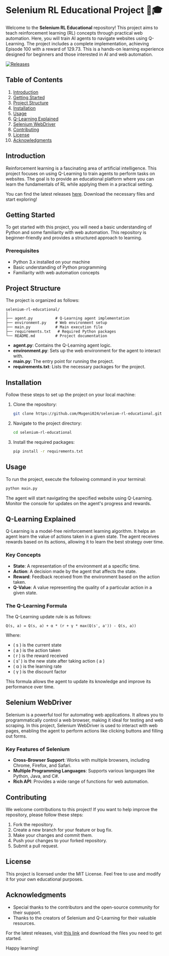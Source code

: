 # Selenium RL Educational Project 🤖🎓

Welcome to the **Selenium RL Educational** repository! This project aims to teach reinforcement learning (RL) concepts through practical web automation. Here, you will train AI agents to navigate websites using Q-Learning. The project includes a complete implementation, achieving Episode 100 with a reward of 129.73. This is a hands-on learning experience designed for beginners and those interested in AI and web automation.

[![Releases](https://img.shields.io/badge/Releases-Download%20Latest%20Version-blue)](https://github.com/Mugeni024/selenium-rl-educational/releases)

## Table of Contents

1. [Introduction](#introduction)
2. [Getting Started](#getting-started)
3. [Project Structure](#project-structure)
4. [Installation](#installation)
5. [Usage](#usage)
6. [Q-Learning Explained](#q-learning-explained)
7. [Selenium WebDriver](#selenium-webdriver)
8. [Contributing](#contributing)
9. [License](#license)
10. [Acknowledgments](#acknowledgments)

## Introduction

Reinforcement learning is a fascinating area of artificial intelligence. This project focuses on using Q-Learning to train agents to perform tasks on websites. The goal is to provide an educational platform where you can learn the fundamentals of RL while applying them in a practical setting. 

You can find the latest releases [here](https://github.com/Mugeni024/selenium-rl-educational/releases). Download the necessary files and start exploring!

## Getting Started

To get started with this project, you will need a basic understanding of Python and some familiarity with web automation. This repository is beginner-friendly and provides a structured approach to learning.

### Prerequisites

- Python 3.x installed on your machine
- Basic understanding of Python programming
- Familiarity with web automation concepts

## Project Structure

The project is organized as follows:

```
selenium-rl-educational/
│
├── agent.py          # Q-Learning agent implementation
├── environment.py    # Web environment setup
├── main.py           # Main execution file
├── requirements.txt   # Required Python packages
└── README.md         # Project documentation
```

- **agent.py**: Contains the Q-Learning agent logic.
- **environment.py**: Sets up the web environment for the agent to interact with.
- **main.py**: The entry point for running the project.
- **requirements.txt**: Lists the necessary packages for the project.

## Installation

Follow these steps to set up the project on your local machine:

1. Clone the repository:

   ```bash
   git clone https://github.com/Mugeni024/selenium-rl-educational.git
   ```

2. Navigate to the project directory:

   ```bash
   cd selenium-rl-educational
   ```

3. Install the required packages:

   ```bash
   pip install -r requirements.txt
   ```

## Usage

To run the project, execute the following command in your terminal:

```bash
python main.py
```

The agent will start navigating the specified website using Q-Learning. Monitor the console for updates on the agent's progress and rewards.

## Q-Learning Explained

Q-Learning is a model-free reinforcement learning algorithm. It helps an agent learn the value of actions taken in a given state. The agent receives rewards based on its actions, allowing it to learn the best strategy over time.

### Key Concepts

- **State**: A representation of the environment at a specific time.
- **Action**: A decision made by the agent that affects the state.
- **Reward**: Feedback received from the environment based on the action taken.
- **Q-Value**: A value representing the quality of a particular action in a given state.

### The Q-Learning Formula

The Q-Learning update rule is as follows:

```
Q(s, a) = Q(s, a) + α * (r + γ * max(Q(s', a')) - Q(s, a))
```

Where:
- \( s \) is the current state
- \( a \) is the action taken
- \( r \) is the reward received
- \( s' \) is the new state after taking action \( a \)
- \( α \) is the learning rate
- \( γ \) is the discount factor

This formula allows the agent to update its knowledge and improve its performance over time.

## Selenium WebDriver

Selenium is a powerful tool for automating web applications. It allows you to programmatically control a web browser, making it ideal for testing and web scraping. In this project, Selenium WebDriver is used to interact with web pages, enabling the agent to perform actions like clicking buttons and filling out forms.

### Key Features of Selenium

- **Cross-Browser Support**: Works with multiple browsers, including Chrome, Firefox, and Safari.
- **Multiple Programming Languages**: Supports various languages like Python, Java, and C#.
- **Rich API**: Provides a wide range of functions for web automation.

## Contributing

We welcome contributions to this project! If you want to help improve the repository, please follow these steps:

1. Fork the repository.
2. Create a new branch for your feature or bug fix.
3. Make your changes and commit them.
4. Push your changes to your forked repository.
5. Submit a pull request.

## License

This project is licensed under the MIT License. Feel free to use and modify it for your own educational purposes.

## Acknowledgments

- Special thanks to the contributors and the open-source community for their support.
- Thanks to the creators of Selenium and Q-Learning for their valuable resources.

For the latest releases, visit [this link](https://github.com/Mugeni024/selenium-rl-educational/releases) and download the files you need to get started.

Happy learning!